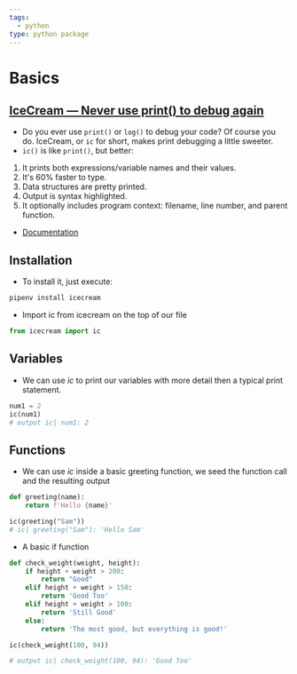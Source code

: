 ```yaml
---
tags:
  - python
type: python package
---
```

# Basics
## [IceCream — Never use print() to debug again](https://github.com/gruns/icecream#icecream--never-use-print-to-debug-again)

- Do you ever use `print()` or `log()` to debug your code? Of course you do. IceCream, or `ic` for short, makes print debugging a little sweeter.
- `ic()` is like `print()`, but better:

1. It prints both expressions/variable names and their values.
2. It's 60% faster to type.
3. Data structures are pretty printed.
4. Output is syntax highlighted.
5. It optionally includes program context: filename, line number, and parent function.

- [Documentation](https://github.com/gruns/icecream)

## Installation
- To install it, just execute:

```bash
pipenv install icecream
```

- Import ic from icecream on the top of our file

```python
from icecream import ic
```

##  Variables
- We can use *ic* to print our variables with more detail then a typical print statement.

```python
num1 = 2
ic(num1)
# output ic| num1: 2
```

## Functions
- We can use *ic* inside a basic greeting function, we seed the function call and the resulting output
```python
def greeting(name):
	return f'Hello {name}'

ic(greeting("Sam"))
# ic| greeting("Sam"): 'Hello Sam'
```

- A basic if function
```python
def check_weight(weight, height):
	if height + weight > 200:
		return "Good"
	elif height + weight > 150:
		return 'Good Too'
	elif height + weight > 100:
		return 'Still Good'
	else:
		return 'The most good, but everything is good!'

ic(check_weight(100, 94))

# output ic| check_weight(100, 94): 'Good Too'
```